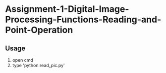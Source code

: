 # Assignment-1-Digital-Image-Processing-Functions-Reading-and-Point-Operation

## Usage 
1. open cmd
2. type 'python read_pic.py'
